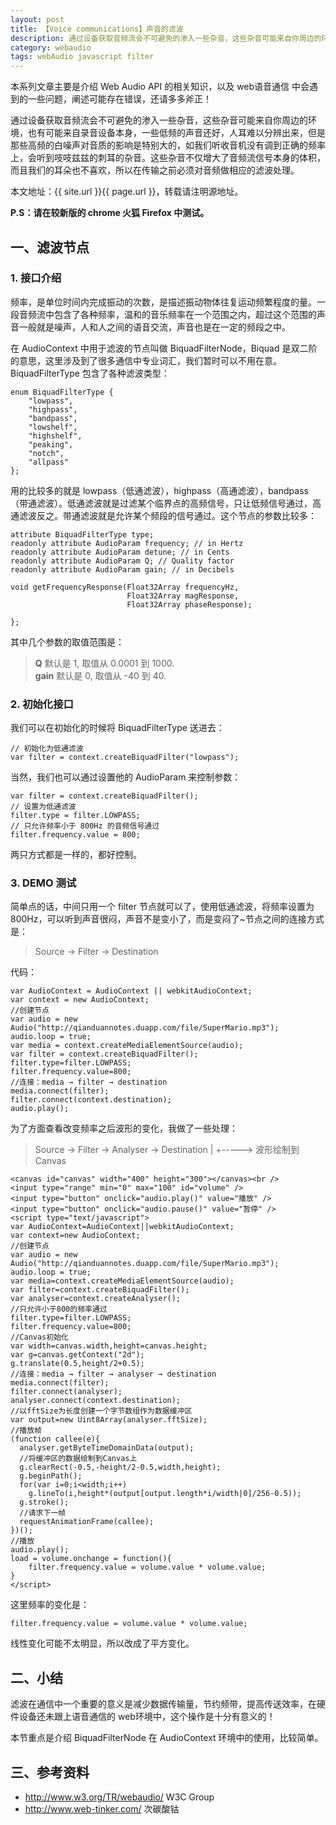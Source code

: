 ```yaml
---
layout: post
title: 【Voice communications】声音的滤波
description: 通过设备获取音频流会不可避免的渗入一些杂音，这些杂音可能来自你周边的环境，也有可能来自录音设备本身，一些低频的声音还好，人耳难以分辨出来，但是那些高频的白噪声对音质的影响是特别大的，如我们听收音机没有调到正确的频率上，会听到吱吱兹兹的刺耳的杂音。
category: webaudio
tags: webAudio javascript filter
---
```


本系列文章主要是介绍 Web Audio API 的相关知识，以及 web语音通信 中会遇到的一些问题，阐述可能存在错误，还请多多斧正！

通过设备获取音频流会不可避免的渗入一些杂音，这些杂音可能来自你周边的环境，也有可能来自录音设备本身，一些低频的声音还好，人耳难以分辨出来，但是那些高频的白噪声对音质的影响是特别大的，如我们听收音机没有调到正确的频率上，会听到吱吱兹兹的刺耳的杂音。这些杂音不仅增大了音频流信号本身的体积，而且我们的耳朵也不喜欢，所以在传输之前必须对音频做相应的滤波处理。

本文地址：{{ site.url }}{{ page.url }}，转载请注明源地址。

**P.S：请在较新版的 chrome 火狐 Firefox 中测试。**

## 一、滤波节点

### 1. 接口介绍

频率，是单位时间内完成振动的次数，是描述振动物体往复运动频繁程度的量。一段音频流中包含了各种频率，温和的音乐频率在一个范围之内，超过这个范围的声音一般就是噪声，人和人之间的语音交流，声音也是在一定的频段之中。

在 AudioContext 中用于滤波的节点叫做 BiquadFilterNode，Biquad 是双二阶的意思，这里涉及到了很多通信中专业词汇，我们暂时可以不用在意。BiquadFilterType 包含了各种滤波类型：

	enum BiquadFilterType {
	    "lowpass",
	    "highpass",
	    "bandpass",
	    "lowshelf",
	    "highshelf",
	    "peaking",
	    "notch",
	    "allpass"
	};

用的比较多的就是 lowpass（低通滤波），highpass（高通滤波），bandpass（带通滤波）。低通滤波就是过滤某个临界点的高频信号，只让低频信号通过，高通滤波反之。带通滤波就是允许某个频段的信号通过。这个节点的参数比较多：

    
	attribute BiquadFilterType type;
	readonly attribute AudioParam frequency; // in Hertz
	readonly attribute AudioParam detune; // in Cents
	readonly attribute AudioParam Q; // Quality factor
	readonly attribute AudioParam gain; // in Decibels

	void getFrequencyResponse(Float32Array frequencyHz,
	                          Float32Array magResponse,
	                          Float32Array phaseResponse);

	};

其中几个参数的取值范围是：

>	**Q**
>	默认是 1, 取值从 0.0001 到 1000.<br />
>	**gain**
>	默认是 0, 取值从 -40 到 40.

### 2. 初始化接口

我们可以在初始化的时候将 BiquadFilterType 送进去：

	// 初始化为低通滤波
	var filter = context.createBiquadFilter("lowpass");

当然，我们也可以通过设置他的 AudioParam 来控制参数：

	var filter = context.createBiquadFilter();
	// 设置为低通滤波
	filter.type = filter.LOWPASS;
	// 只允许频率小于 800Hz 的音频信号通过
	filter.frequency.value = 800;

两只方式都是一样的，都好控制。

### 3. DEMO 测试

简单点的话，中间只用一个 filter 节点就可以了，使用低通滤波，将频率设置为 800Hz，可以听到声音很闷，声音不是变小了，而是变闷了~节点之间的连接方式是：

> Source -> Filter -> Destination

代码：

	var AudioContext = AudioContext || webkitAudioContext;
	var context = new AudioContext;
	//创建节点
	var audio = new Audio("http://qianduannotes.duapp.com/file/SuperMario.mp3");
	audio.loop = true;
	var media = context.createMediaElementSource(audio);
	var filter = context.createBiquadFilter();
	filter.type=filter.LOWPASS;
	filter.frequency.value=800;
	//连接：media → filter → destination
	media.connect(filter);
	filter.connect(context.destination);
	audio.play();

为了方面查看改变频率之后波形的变化，我做了一些处理：

> Source -> Filter -> Analyser -> Destination
>                        |
>                        +-----> 波形绘制到 Canvas


	<canvas id="canvas" width="400" height="300"></canvas><br />
	<input type="range" min="0" max="100" id="volume" />
	<input type="button" onclick="audio.play()" value="播放" />
	<input type="button" onclick="audio.pause()" value="暂停" />
	<script type="text/javascript">
	var AudioContext=AudioContext||webkitAudioContext;
	var context=new AudioContext;
	//创建节点
	var audio = new Audio("http://qianduannotes.duapp.com/file/SuperMario.mp3");
	audio.loop = true;
	var media=context.createMediaElementSource(audio);
	var filter=context.createBiquadFilter();
	var analyser=context.createAnalyser();
	//只允许小于800的频率通过
	filter.type=filter.LOWPASS;
	filter.frequency.value=800;
	//Canvas初始化
	var width=canvas.width,height=canvas.height;
	var g=canvas.getContext("2d");
	g.translate(0.5,height/2+0.5);
	//连接：media → filter → analyser → destination
	media.connect(filter);
	filter.connect(analyser);
	analyser.connect(context.destination);
	//以fftSize为长度创建一个字节数组作为数据缓冲区
	var output=new Uint8Array(analyser.fftSize);
	//播放帧
	(function callee(e){
	  analyser.getByteTimeDomainData(output);
	  //将缓冲区的数据绘制到Canvas上
	  g.clearRect(-0.5,-height/2-0.5,width,height);
	  g.beginPath();
	  for(var i=0;i<width;i++)
	    g.lineTo(i,height*(output[output.length*i/width|0]/256-0.5));
	  g.stroke();
	  //请求下一帧
	  requestAnimationFrame(callee);
	})();
	//播放
	audio.play();
	load = volume.onchange = function(){
	    filter.frequency.value = volume.value * volume.value;
	}
	</script>

这里频率的变化是：

	filter.frequency.value = volume.value * volume.value;

线性变化可能不太明显，所以改成了平方变化。

## 二、小结

滤波在通信中一个重要的意义是减少数据传输量，节约频带，提高传送效率，在硬件设备还未跟上语音通信的 web环境中，这个操作是十分有意义的！

本节重点是介绍 BiquadFilterNode 在 AudioContext 环境中的使用，比较简单。

## 三、参考资料

- <http://www.w3.org/TR/webaudio/> W3C Group
- <http://www.web-tinker.com/> 次碳酸钴